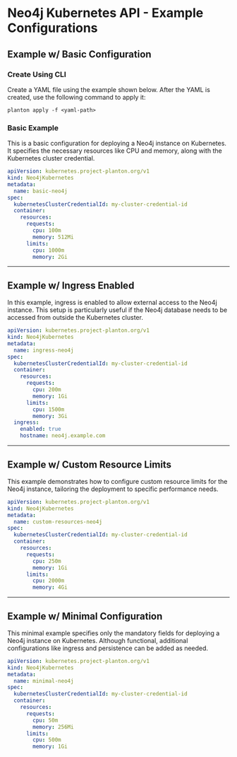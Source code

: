 # Neo4j Kubernetes API - Example Configurations

## Example w/ Basic Configuration

### Create Using CLI

Create a YAML file using the example shown below. After the YAML is created, use the following command to apply it:

```shell
planton apply -f <yaml-path>
```

### Basic Example

This is a basic configuration for deploying a Neo4j instance on Kubernetes. It specifies the necessary resources like CPU and memory, along with the Kubernetes cluster credential.

```yaml
apiVersion: kubernetes.project-planton.org/v1
kind: Neo4jKubernetes
metadata:
  name: basic-neo4j
spec:
  kubernetesClusterCredentialId: my-cluster-credential-id
  container:
    resources:
      requests:
        cpu: 100m
        memory: 512Mi
      limits:
        cpu: 1000m
        memory: 2Gi
```

---

## Example w/ Ingress Enabled

In this example, ingress is enabled to allow external access to the Neo4j instance. This setup is particularly useful if the Neo4j database needs to be accessed from outside the Kubernetes cluster.

```yaml
apiVersion: kubernetes.project-planton.org/v1
kind: Neo4jKubernetes
metadata:
  name: ingress-neo4j
spec:
  kubernetesClusterCredentialId: my-cluster-credential-id
  container:
    resources:
      requests:
        cpu: 200m
        memory: 1Gi
      limits:
        cpu: 1500m
        memory: 3Gi
  ingress:
    enabled: true
    hostname: neo4j.example.com
```

---

## Example w/ Custom Resource Limits

This example demonstrates how to configure custom resource limits for the Neo4j instance, tailoring the deployment to specific performance needs.

```yaml
apiVersion: kubernetes.project-planton.org/v1
kind: Neo4jKubernetes
metadata:
  name: custom-resources-neo4j
spec:
  kubernetesClusterCredentialId: my-cluster-credential-id
  container:
    resources:
      requests:
        cpu: 250m
        memory: 1Gi
      limits:
        cpu: 2000m
        memory: 4Gi
```

---

## Example w/ Minimal Configuration

This minimal example specifies only the mandatory fields for deploying a Neo4j instance on Kubernetes. Although functional, additional configurations like ingress and persistence can be added as needed.

```yaml
apiVersion: kubernetes.project-planton.org/v1
kind: Neo4jKubernetes
metadata:
  name: minimal-neo4j
spec:
  kubernetesClusterCredentialId: my-cluster-credential-id
  container:
    resources:
      requests:
        cpu: 50m
        memory: 256Mi
      limits:
        cpu: 500m
        memory: 1Gi
```
